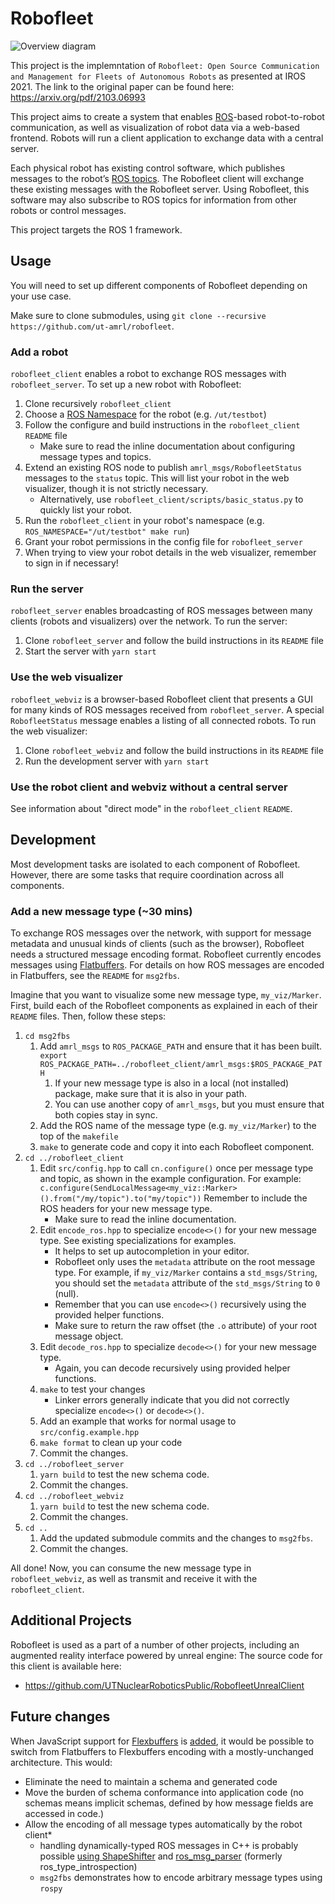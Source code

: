 # Robofleet

![Overview diagram](https://github.com/ut-amrl/robofleet/blob/1fa0a7acb2895eed4e452c627a4d8cc2d26e241f/overview_diagram.png)

This project is the implemntation of `Robofleet: Open Source Communication and Management for Fleets of Autonomous Robots` as presented at IROS 2021.
The link to the original paper can be found here: https://arxiv.org/pdf/2103.06993

This project aims to create a system that enables [ROS][ros]-based robot-to-robot communication, as well as visualization of robot data via a web-based frontend. Robots will run a client application to exchange data with a central server.

Each physical robot has existing control software, which publishes messages to the robot’s [ROS topics][ros topics]. The Robofleet client will exchange these existing messages with the Robofleet server. Using Robofleet, this software may also subscribe to ROS topics for information from other robots or control messages.

This project targets the ROS 1 framework.

## Usage

You will need to set up different components of Robofleet depending on your use case.

Make sure to clone submodules, using `git clone --recursive https://github.com/ut-amrl/robofleet`.

### Add a robot

`robofleet_client` enables a robot to exchange ROS messages with `robofleet_server`. To set up a new robot with Robofleet:
1. Clone recursively `robofleet_client`
2. Choose a [ROS Namespace][namespaces] for the robot (e.g. `/ut/testbot`)
3. Follow the configure and build instructions in the `robofleet_client` `README` file
   * Make sure to read the inline documentation about configuring message types and topics.
4. Extend an existing ROS node to publish `amrl_msgs/RobofleetStatus` messages to the `status` topic. This will list your robot in the web visualizer, though it is not strictly necessary.
   * Alternatively, use `robofleet_client/scripts/basic_status.py` to quickly list your robot.
5. Run the `robofleet_client` in your robot's namespace (e.g. `ROS_NAMESPACE="/ut/testbot" make run`)
6. Grant your robot permissions in the config file for `robofleet_server`
7. When trying to view your robot details in the web visualizer, remember to sign in if necessary!

### Run the server

`robofleet_server` enables broadcasting of ROS messages between many clients (robots and visualizers) over the network. To run the server:
1. Clone `robofleet_server` and follow the build instructions in its `README` file
2. Start the server with `yarn start`

### Use the web visualizer

`robofleet_webviz` is a browser-based Robofleet client that presents a GUI for many kinds of ROS messages received from `robofleet_server`. A special `RobofleetStatus` message enables a listing of all connected robots. To run the web visualizer:
1. Clone `robofleet_webviz` and follow the build instructions in its `README` file
2. Run the development server with `yarn start`

### Use the robot client and webviz without a central server

See information about "direct mode" in the `robofleet_client` `README`.

## Development

Most development tasks are isolated to each component of Robofleet. However, there are some tasks that require coordination across all components.

### Add a new message type (~30 mins)

To exchange ROS messages over the network, with support for message metadata and unusual kinds of clients (such as the browser), Robofleet needs a structured message encoding format. Robofleet currently encodes messages using [Flatbuffers][flatbuffers]. For details on how ROS messages are encoded in Flatbuffers, see the `README` for `msg2fbs`.

Imagine that you want to visualize some new message type, `my_viz/Marker`. First, build each of the Robofleet components as explained in each of their `README` files. Then, follow these steps:
1. `cd msg2fbs`
   1. Add `amrl_msgs` to `ROS_PACKAGE_PATH` and ensure that it has been built.
      `export ROS_PACKAGE_PATH=../robofleet_client/amrl_msgs:$ROS_PACKAGE_PATH`
      1. If your new message type is also in a local (not installed) package, make sure that it is also in your path.
      2. You can use another copy of `amrl_msgs`, but you must ensure that both copies stay in sync.
   2. Add the ROS name of the message type (e.g. `my_viz/Marker`) to the top of the `makefile`
   3. `make` to generate code and copy it into each Robofleet component.
2. `cd ../robofleet_client`
   1. Edit `src/config.hpp` to call `cn.configure()` once per message type and topic, as shown in the example configuration. 
      For example: `c.configure(SendLocalMessage<my_viz::Marker>().from("/my/topic").to("my/topic"))`
      Remember to include the ROS headers for your new message type.
      * Make sure to read the inline documentation.
   2. Edit `encode_ros.hpp` to specialize `encode<>()` for your new message type. See existing specializations for examples. 
      * It helps to set up autocompletion in your editor.
      * Robofleet only uses the `metadata` attribute on the root message type. For example, if `my_viz/Marker` contains a `std_msgs/String`, you should set the `metadata` attribute of the `std_msgs/String` to `0` (null).
      * Remember that you can use `encode<>()` recursively using the provided helper functions.
      * Make sure to return the raw offset (the `.o` attribute) of your root message object.
   3. Edit `decode_ros.hpp` to specialize `decode<>()` for your new message type.
      * Again, you can decode recursively using provided helper functions.
   4. `make` to test your changes
      * Linker errors generally indicate that you did not correctly specialize `encode<>()` or `decode<>()`.
   5. Add an example that works for normal usage to `src/config.example.hpp`
   6. `make format` to clean up your code
   7. Commit the changes.
3. `cd ../robofleet_server`
   1. `yarn build` to test the new schema code.
   2. Commit the changes.
4. `cd ../robofleet_webviz`
   1. `yarn build` to test the new schema code.
   2. Commit the changes.
5. `cd ..`
   1. Add the updated submodule commits and the changes to `msg2fbs`.
   2. Commit the changes.

All done! Now, you can consume the new message type in `robofleet_webviz`, as well as transmit and receive it with the `robofleet_client`.

## Additional Projects

Robofleet is used as a part of a number of other projects, including an augmented reality interface powered by unreal engine:
The source code for this client is available here:
 - https://github.com/UTNuclearRoboticsPublic/RobofleetUnrealClient

## Future changes

When JavaScript support for [Flexbuffers][flexbuffers] is [added][flexbuffers js], it would be possible to switch from Flatbuffers to Flexbuffers encoding with a mostly-unchanged architecture. This would:
* Eliminate the need to maintain a schema and generated code
* Move the burden of schema conformance into application code (no schemas means implicit schemas, defined by how message fields are accessed in code.)
* Allow the encoding of all message types automatically by the robot client*
    * handling dynamically-typed ROS messages in C++ is probably possible [using ShapeShifter][generic subscriber] and [ros_msg_parser][ros_msg_parser] (formerly ros_type_introspection)
    * `msg2fbs` demonstrates how to encode arbitrary message types using `rospy`

[ros]: https://www.ros.org/
[ros topics]: http://wiki.ros.org/Topics
[namespaces]: http://wiki.ros.org/Names#Names-1
[remapping]: http://wiki.ros.org/Remapping%20Arguments
[relative names]: http://wiki.ros.org/Names#Resolving
[flatbuffers]: https://google.github.io/flatbuffers/
[flexbuffers]: https://google.github.io/flatbuffers/flexbuffers.html
[flexbuffers js]: https://github.com/google/flatbuffers/issues/5949
[generic subscriber]: http://wiki.ros.org/ros_type_introspection/Tutorials/GenericTopicSubscriber 
[ros_msg_parser]: https://github.com/facontidavide/ros_msg_parser
